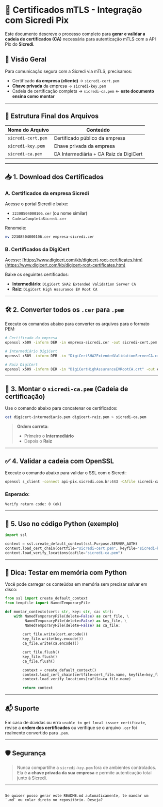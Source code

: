 
# 🔐 Certificados mTLS - Integração com Sicredi Pix

Este documento descreve o processo completo para **gerar e validar a cadeia de certificados (CA)** necessária para autenticação mTLS com a API Pix do **Sicredi**.

## 🧩 Visão Geral

Para comunicação segura com a Sicredi via mTLS, precisamos:

- Certificado **da empresa (cliente)** → `sicredi-cert.pem`
- **Chave privada** da empresa → `sicredi-key.pem`
- Cadeia de certificação completa → `sicredi-ca.pem` ← **este documento ensina como montar**

---

## 📁 Estrutura Final dos Arquivos

| Nome do Arquivo       | Conteúdo                                      |
|-----------------------|-----------------------------------------------|
| `sicredi-cert.pem`    | Certificado público da empresa                |
| `sicredi-key.pem`     | Chave privada da empresa                      |
| `sicredi-ca.pem`      | CA Intermediária + CA Raiz da DigiCert        |

---

## 📥 1. Download dos Certificados

### A. Certificados da empresa Sicredi
Acesse o portal Sicredi e baixe:

- `22308504000106.cer` (ou nome similar)
- `CadeiaCompletaSicredi.cer`

Renomeie:
```bash
mv 22308504000106.cer empresa-sicredi.cer
```

### B. Certificados da DigiCert
Acesse: [https://www.digicert.com/kb/digicert-root-certificates.htm](https://www.digicert.com/kb/digicert-root-certificates.htm)

Baixe os seguintes certificados:

- **Intermediário**: `DigiCert SHA2 Extended Validation Server CA`
- **Raiz**: `DigiCert High Assurance EV Root CA`

---

## 🛠 2. Converter todos os `.cer` para `.pem`

Execute os comandos abaixo para converter os arquivos para o formato PEM:

```bash
# Certificado da empresa
openssl x509 -inform DER -in empresa-sicredi.cer -out sicredi-cert.pem

# Intermediário DigiCert
openssl x509 -inform DER -in "DigiCertSHA2ExtendedValidationServerCA.crt" -out digicert-intermediario.pem

# Raiz DigiCert
openssl x509 -inform DER -in "DigiCertHighAssuranceEVRootCA.crt" -out digicert-raiz.pem
```

---

## 🧬 3. Montar o `sicredi-ca.pem` (Cadeia de certificação)

Use o comando abaixo para concatenar os certificados:

```bash
cat digicert-intermediario.pem digicert-raiz.pem > sicredi-ca.pem
```

> **Ordem correta:**
> - Primeiro o **Intermediário**
> - Depois o **Raiz**

---

## ✅ 4. Validar a cadeia com OpenSSL

Execute o comando abaixo para validar o SSL com o Sicredi:

```bash
openssl s_client -connect api-pix.sicredi.com.br:443 -CAfile sicredi-ca.pem
```

### Esperado:
```
Verify return code: 0 (ok)
```

---

## 🚀 5. Uso no código Python (exemplo)

```python
import ssl

context = ssl.create_default_context(ssl.Purpose.SERVER_AUTH)
context.load_cert_chain(certfile="sicredi-cert.pem", keyfile="sicredi-key.pem")
context.load_verify_locations(cafile="sicredi-ca.pem")
```

---

## 🧪 Dica: Testar em memória com Python

Você pode carregar os conteúdos em memória sem precisar salvar em disco:

```python
from ssl import create_default_context
from tempfile import NamedTemporaryFile

def montar_contexto(cert: str, key: str, ca: str):
    with NamedTemporaryFile(delete=False) as cert_file, \
         NamedTemporaryFile(delete=False) as key_file, \
         NamedTemporaryFile(delete=False) as ca_file:
        
        cert_file.write(cert.encode())
        key_file.write(key.encode())
        ca_file.write(ca.encode())

        cert_file.flush()
        key_file.flush()
        ca_file.flush()

        context = create_default_context()
        context.load_cert_chain(certfile=cert_file.name, keyfile=key_file.name)
        context.load_verify_locations(cafile=ca_file.name)

        return context
```

---

## 📬 Suporte

Em caso de dúvidas ou erro `unable to get local issuer certificate`, revise a **ordem dos certificados** ou verifique se o arquivo `.cer` foi realmente convertido para `.pem`.

---

## 🛡️ Segurança

> Nunca compartilhe a `sicredi-key.pem` fora de ambientes controlados. Ela é **a chave privada da sua empresa** e permite autenticação total junto à Sicredi.

---

```

Se quiser posso gerar este README.md automaticamente, te mandar um `.md` ou colar direto no repositório. Deseja?